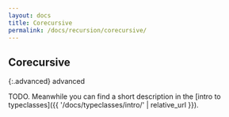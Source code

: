 ```yaml
---
layout: docs
title: Corecursive
permalink: /docs/recursion/corecursive/
---
```


## Corecursive

{:.advanced}
advanced

TODO. Meanwhile you can find a short description in the [intro to typeclasses]({{ '/docs/typeclasses/intro/' | relative_url }}).
